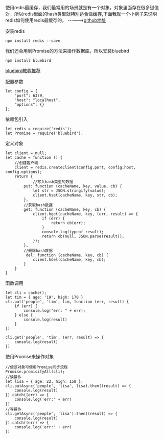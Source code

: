    使用redis最缓存，我们最常用的场景就是有一个对象，对象里面存在很多键值对，所以redis里面的hash类型就特别适合做缓存,下面我就一个小例子来说明redis如何使用redis最缓存的。     ----->[github地址](https://github.com/TimLiu1/stydyRedis)
	 
安装redis

    npm install redis --save

我们还会用到Promise的方法来操作数据库，所以安装bluebird
    
	npm install bluebird

[bluebird教程推荐](http://bluebirdjs.com/docs/api-reference.html)


配置参数
```	 
let config = {
    "port": 6379,
    "host": "localhost",
    "options": {}
};
```
依赖包引入
```
let redis = require('redis');
let Promise = require('bluebird');
```
定义对象
```
let client = null;
let cache = function () {
	//创建客户端
    client = redis.createClient(config.port, config.host, config.options);
    return {
			//写入hash类型的数据
        put: function (cacheName, key, value, cb) {
            let str = JSON.stringify(value);
            client.hset(cacheName, key, str, cb);
        },
		//获取hash数据
        get: function (cacheName, key, cb) {
            client.hget(cacheName, key, (err, result) => {
                if (err) {
                    return cb(err);
                }
                console.log(typeof result);
                return cb(null, JSON.parse(result));
            });
        },
		//删除hash数据
         del: function (cacheName, key, cb) {
            client.hdel(cacheName, key, cb);
        }
    }
}
```
函数调用
```
let cli = cache();
let tim = { age: '19', high: 170 }
cli.put('people', 'tim', tim, function (err, result) {
    if (err) {
        console.log("err: " + err);
    } else {
        console.log(result)
    }
})

cli.get('people', 'tim', (err, result) => {
    console.log(result)
})
```
使用Promise来操作对象
```
//使该对象可使用Promise同步流程
Promise.promisifyAll(cli);
//读操作
let lisa = { age: 22, high: 158 };
cli.putAsync('people', 'lisa', lisa).then((result) => {
    console.log(result)
}).catch((err) => {
    console.log('err:' + err)
})
//写操作
cli.getAsync('people', 'lisa').then((result) => {
    console.log(result)
}).catch((err) => {
    console.log('err:' + err)
})
```

	 
	 
